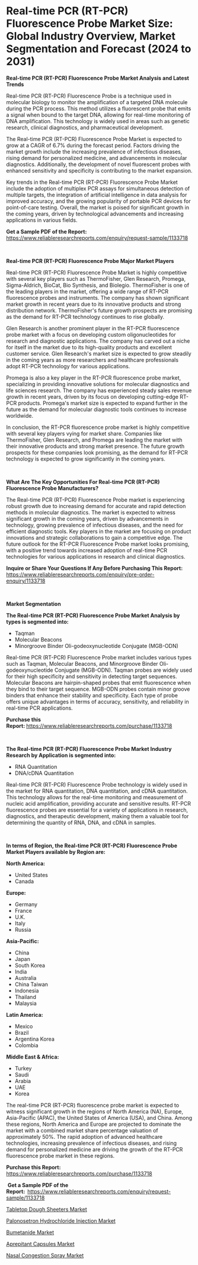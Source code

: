 <p><h1>Real-time PCR (RT-PCR) Fluorescence Probe Market Size: Global Industry Overview, Market Segmentation and Forecast (2024 to 2031)</h1></p><p><strong>Real-time PCR (RT-PCR) Fluorescence Probe Market Analysis and Latest Trends</strong></p>
<p><p>Real-time PCR (RT-PCR) Fluorescence Probe is a technique used in molecular biology to monitor the amplification of a targeted DNA molecule during the PCR process. This method utilizes a fluorescent probe that emits a signal when bound to the target DNA, allowing for real-time monitoring of DNA amplification. This technology is widely used in areas such as genetic research, clinical diagnostics, and pharmaceutical development.</p><p>The Real-time PCR (RT-PCR) Fluorescence Probe Market is expected to grow at a CAGR of 6.7% during the forecast period. Factors driving the market growth include the increasing prevalence of infectious diseases, rising demand for personalized medicine, and advancements in molecular diagnostics. Additionally, the development of novel fluorescent probes with enhanced sensitivity and specificity is contributing to the market expansion.</p><p>Key trends in the Real-time PCR (RT-PCR) Fluorescence Probe Market include the adoption of multiplex PCR assays for simultaneous detection of multiple targets, the integration of artificial intelligence in data analysis for improved accuracy, and the growing popularity of portable PCR devices for point-of-care testing. Overall, the market is poised for significant growth in the coming years, driven by technological advancements and increasing applications in various fields.</p></p>
<p><strong>Get a Sample PDF of the Report:&nbsp;</strong> <a href="https://www.reliableresearchreports.com/enquiry/request-sample/1133718">https://www.reliableresearchreports.com/enquiry/request-sample/1133718</a></p>
<p>&nbsp;</p>
<p><strong>Real-time PCR (RT-PCR) Fluorescence Probe Major Market Players</strong></p>
<p><p>Real-time PCR (RT-PCR) Fluorescence Probe Market is highly competitive with several key players such as ThermoFisher, Glen Research, Promega, Sigma-Aldrich, BioCat, Bio Synthesis, and Biolegio. ThermoFisher is one of the leading players in the market, offering a wide range of RT-PCR fluorescence probes and instruments. The company has shown significant market growth in recent years due to its innovative products and strong distribution network. ThermoFisher's future growth prospects are promising as the demand for RT-PCR technology continues to rise globally.</p><p>Glen Research is another prominent player in the RT-PCR fluorescence probe market with a focus on developing custom oligonucleotides for research and diagnostic applications. The company has carved out a niche for itself in the market due to its high-quality products and excellent customer service. Glen Research's market size is expected to grow steadily in the coming years as more researchers and healthcare professionals adopt RT-PCR technology for various applications.</p><p>Promega is also a key player in the RT-PCR fluorescence probe market, specializing in providing innovative solutions for molecular diagnostics and life sciences research. The company has experienced steady sales revenue growth in recent years, driven by its focus on developing cutting-edge RT-PCR products. Promega's market size is expected to expand further in the future as the demand for molecular diagnostic tools continues to increase worldwide.</p><p>In conclusion, the RT-PCR fluorescence probe market is highly competitive with several key players vying for market share. Companies like ThermoFisher, Glen Research, and Promega are leading the market with their innovative products and strong market presence. The future growth prospects for these companies look promising, as the demand for RT-PCR technology is expected to grow significantly in the coming years.</p></p>
<p>&nbsp;</p>
<p><strong>What Are The Key Opportunities For Real-time PCR (RT-PCR) Fluorescence Probe Manufacturers?</strong></p>
<p><p>The Real-time PCR (RT-PCR) Fluorescence Probe market is experiencing robust growth due to increasing demand for accurate and rapid detection methods in molecular diagnostics. The market is expected to witness significant growth in the coming years, driven by advancements in technology, growing prevalence of infectious diseases, and the need for efficient diagnostic tools. Key players in the market are focusing on product innovations and strategic collaborations to gain a competitive edge. The future outlook for the RT-PCR Fluorescence Probe market looks promising, with a positive trend towards increased adoption of real-time PCR technologies for various applications in research and clinical diagnostics.</p></p>
<p><strong>Inquire or Share Your Questions If Any Before Purchasing This Report:</strong> <a href="https://www.reliableresearchreports.com/enquiry/pre-order-enquiry/1133718">https://www.reliableresearchreports.com/enquiry/pre-order-enquiry/1133718</a></p>
<p>&nbsp;</p>
<p><strong>Market Segmentation</strong></p>
<p><strong>The Real-time PCR (RT-PCR) Fluorescence Probe Market Analysis by types is segmented into:</strong></p>
<p><ul><li>Taqman</li><li>Molecular Beacons</li><li>Minorgroove Binder Oli-godeoxynucleotide Conjugate (MGB-ODN)</li></ul></p>
<p><p>Real-time PCR (RT-PCR) Fluorescence Probe market includes various types such as Taqman, Molecular Beacons, and Minorgroove Binder Oli-godeoxynucleotide Conjugate (MGB-ODN). Taqman probes are widely used for their high specificity and sensitivity in detecting target sequences. Molecular Beacons are hairpin-shaped probes that emit fluorescence when they bind to their target sequence. MGB-ODN probes contain minor groove binders that enhance their stability and specificity. Each type of probe offers unique advantages in terms of accuracy, sensitivity, and reliability in real-time PCR applications.</p></p>
<p><strong>Purchase this Report:&nbsp;</strong><a href="https://www.reliableresearchreports.com/purchase/1133718">https://www.reliableresearchreports.com/purchase/1133718</a></p>
<p>&nbsp;</p>
<p><strong>The Real-time PCR (RT-PCR) Fluorescence Probe Market Industry Research by Application is segmented into:</strong></p>
<p><ul><li>RNA Quantitation</li><li>DNA/cDNA Quantitation</li></ul></p>
<p><p>Real-time PCR (RT-PCR) Fluorescence Probe technology is widely used in the market for RNA quantitation, DNA quantitation, and cDNA quantitation. This technology allows for the real-time monitoring and measurement of nucleic acid amplification, providing accurate and sensitive results. RT-PCR fluorescence probes are essential for a variety of applications in research, diagnostics, and therapeutic development, making them a valuable tool for determining the quantity of RNA, DNA, and cDNA in samples.</p></p>
<p>&nbsp;</p>
<p><strong>In terms of Region, the Real-time PCR (RT-PCR) Fluorescence Probe Market Players available by Region are:</strong></p>
<p>
    <p> <strong> North America: </strong>
        <ul>
            <li>United States</li>
            <li>Canada</li>
        </ul>
        </p> 
    <p> <strong> Europe: </strong>
        <ul>
            <li>Germany</li>
            <li>France</li>
            <li>U.K.</li>
            <li>Italy</li>
            <li>Russia</li>
        </ul>
        </p> 
    <p> <strong> Asia-Pacific: </strong>
        <ul>
            <li>China</li>
            <li>Japan</li>
            <li>South Korea</li>
            <li>India</li>
            <li>Australia</li>
            <li>China Taiwan</li>
            <li>Indonesia</li>
            <li>Thailand</li>
            <li>Malaysia</li>
        </ul>
        </p> 
    <p> <strong> Latin America: </strong>
        <ul>
            <li>Mexico</li>
            <li>Brazil</li>
            <li>Argentina Korea</li>
            <li>Colombia</li>
        </ul>
        </p> 
    <p> <strong> Middle East & Africa: </strong>
        <ul>
            <li>Turkey</li>
            <li>Saudi</li>
            <li>Arabia</li>
            <li>UAE</li>
            <li>Korea</li>
        </ul>
    </p>
    </p>
<p><p>The real-time PCR (RT-PCR) fluorescence probe market is expected to witness significant growth in the regions of North America (NA), Europe, Asia-Pacific (APAC), the United States of America (USA), and China. Among these regions, North America and Europe are projected to dominate the market with a combined market share percentage valuation of approximately 50%. The rapid adoption of advanced healthcare technologies, increasing prevalence of infectious diseases, and rising demand for personalized medicine are driving the growth of the RT-PCR fluorescence probe market in these regions.</p></p>
<p><strong>Purchase this Report: </strong><a href="https://www.reliableresearchreports.com/purchase/1133718">https://www.reliableresearchreports.com/purchase/1133718</a></p>
<p>&nbsp;<strong>Get a Sample PDF of the Report:&nbsp;&nbsp;</strong><a href="https://www.reliableresearchreports.com/enquiry/request-sample/1133718">https://www.reliableresearchreports.com/enquiry/request-sample/1133718</a></p>
<p><strong></strong></p>
<p><p><a href="https://github.com/jodemen/Market-Research-Report-List-1/blob/main/tabletop-dough-sheeters-market.md">Tabletop Dough Sheeters Market</a></p><p><a href="https://medium.com/@vrahul.reportprime/palonosetron-hydrochloride-injection-market-trends-and-market-analysis-forecasted-for-period-356334b046a6">Palonosetron Hydrochloride Injection Market</a></p><p><a href="https://medium.com/@chiragreportprime1/bumetanide-market-trends-and-market-analysis-forecasted-for-period-2024-2031-ee8f45553482">Bumetanide Market</a></p><p><a href="https://medium.com/@vrahul.reportprime/aprepitant-capsules-market-the-key-to-successful-business-strategy-forecast-till-2031-1bd980929b13">Aprepitant Capsules Market</a></p><p><a href="https://medium.com/@chiragreportprime1/nasal-congestion-spray-market-comprehensive-assessment-by-type-application-and-geography-60be7006fc8f">Nasal Congestion Spray Market</a></p></p>